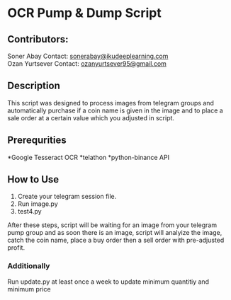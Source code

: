 # OCR Pump & Dump Script

## Contributors:   
Soner Abay Contact: sonerabay@ikudeeplearning.com  
Ozan Yurtsever Contact: ozanyurtsever95@gmail.com

## Description

This script was designed to process images from telegram groups and automatically purchase if a coin name is given in the image and to place a sale order at a certain value which you adjusted in script.

## Prerequrities

*Google Tesseract OCR *telathon *python-binance API

## How to Use

1. Create your telegram session file.  
2. Run image.py
3. test4.py  

After these steps, script will be waiting for an image from your telegram pump group and as soon there is an image, script will analyize the image, catch the coin name, place a buy order then a sell order with pre-adjusted profit.

### Additionally

Run update.py at least once a week to update minimum quantitiy and minimum price
